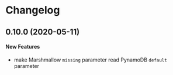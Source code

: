 # Changelog

## 0.10.0 (2020-05-11)

#### New Features

* make Marshmallow `missing` parameter read PynamoDB `default` parameter
